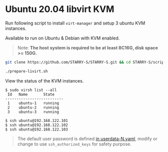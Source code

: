 # Ubuntu 20.04 libvirt KVM

Run following script to install `virt-manager` and setup 3 ubuntu KVM instances.

Available to run on Ubuntu & Debian with KVM enabled.

> Note: **The host system is required to be at least 8C16G, disk space >= 150G.**

```sh
git clone https://github.com/STARRY-S/STARRY-S.git && cd STARRY-S/scripts/qemu

./prepare-livirt.sh
```

View the status of the KVM instances.

```console
$ sudo virsh list --all
 Id   Name       State
--------------------------
 1    ubuntu-1   running
 2    ubuntu-2   running
 3    ubuntu-3   running

$ ssh ubuntu@192.168.122.101
$ ssh ubuntu@192.168.122.102
$ ssh ubuntu@192.168.122.103
```

> The default user password is defined [in userdata-N.yaml](./userdata-1.yaml), modify or change to use `ssh_authorized_keys` for safety purpose.
